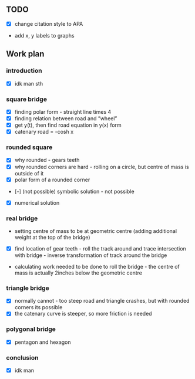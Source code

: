 ## TODO

- [x] change citation style to APA
- add x, y labels to graphs

## Work plan

### introduction
- [x] idk man sth

### square bridge
- [x] finding polar form - straight line times 4
- [x] finding relation between road and ”wheel”
- [x] get y(t), then find road equation in y(x) form
- [x] catenary road = -cosh x

### rounded square
 - [x] why rounded - gears teeth
 - [x] why rounded corners are hard - rolling on a circle, but centre of mass is outside of it
- [x] polar form of a rounded corner
- [-] (not possible) symbolic solution - not possible
- [x] numerical solution

### real bridge
- setting centre of mass to be at geometric centre (adding additional weight at the top of the bridge)
- [x] find location of gear teeth - roll the track around and trace intersection with bridge - inverse transformation of track around the bridge
- calculating work needed to be done to roll the bridge - the centre of mass is actually 2inches below the geometric centre

### triangle bridge
- [x] normally cannot - too steep road and triangle crashes, but with rounded corners its possible
- [x] the catenary curve is steeper, so more friction is needed

### polygonal bridge
- [x] pentagon and hexagon

### conclusion
- [x] idk man

